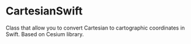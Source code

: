 # CartesianSwift

Class that allow you to convert Cartesian to cartographic coordinates in Swift. Based on Cesium library.
